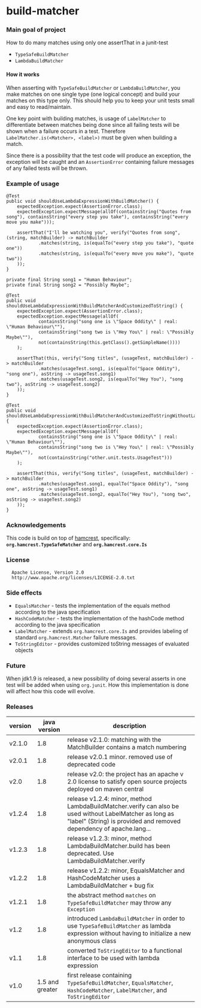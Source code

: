 # build-matcher

### Main goal of project
How to do many matches using only one assertThat in a junit-test
* `TypeSafeBuildMatcher`
* `LambdaBuildMatcher`

#### How it works
When asserting with `TypeSafeBuildMatcher` or `LambdaBuildMatcher`, you make matches on one single type (one logical concept) and build
your matches on this type only. This should help you to keep your unit tests small and easy to read/maintain.

One key point with building matches, is usage of `LabelMatcher` to differentiate between matches being done since all failing tests will
be shown when a failure occurs in a test. Therefore `LabelMatcher.is(<Matcher>, <label>)` must be given when building a match.

Since there is a possibility that the test code will produce an exception, the exception will be caught and an `AssertionError`
containing failure messages of any failed tests will be thrown. 

### Example of usage

    @Test
    public void shouldUseLambdaExpressionWithBuildMatcher() {
        expectedException.expect(AssertionError.class);
        expectedException.expectMessage(allOf(containsString("Quotes from song"), containsString("every step you take"), containsString("every move you make")));

        assertThat("I'll be watching you", verify("Quotes from song", (string, matchBuilder) -> matchBuilder
                .matches(string, is(equalTo("every step you take"), "quote one"))
                .matches(string, is(equalTo("every move you make"), "quote two"))
        ));
    }

    private final String song1 = "Human Behaviour";
    private final String song2 = "Possibly Maybe";

    @Test
    public void shouldUseLambdaExpressionWithBuildMatcherAndCustomizedToString() {
        expectedException.expect(AssertionError.class);
        expectedException.expectMessage(allOf(
                containsString("song one is \"Space Oddity\" | real: \"Human Behaviour\""),
                containsString("song two is \"Hey You\" | real: \"Possibly Maybe\""),
                not(containsString(this.getClass().getSimpleName())))
        );

        assertThat(this, verify("Song titles", (usageTest, matchBuilder) -> matchBuilder
                .matches(usageTest.song1, is(equalTo("Space Oddity"), "song one"), asString -> usageTest.song1)
                .matches(usageTest.song2, is(equalTo("Hey You"), "song two"), asString -> usageTest.song2)
        ));
    }

    @Test
    public void shouldUseLambdaExpressionWithBuildMatcherAndCustomizedToStringWithoutLabeledMatcher() {
        expectedException.expect(AssertionError.class);
        expectedException.expectMessage(allOf(
                containsString("song one is \"Space Oddity\" | real: \"Human Behaviour\""),
                containsString("song two is \"Hey You\" | real: \"Possibly Maybe\""),
                not(containsString("other.unit.tests.UsageTest")))
        );

        assertThat(this, verify("Song titles", (usageTest, matchBuilder) -> matchBuilder
                .matches(usageTest.song1, equalTo("Space Oddity"), "song one", asString -> usageTest.song1)
                .matches(usageTest.song2, equalTo("Hey You"), "song two", asString -> usageTest.song2)
        ));
    }

### Acknowledgements
This code is build on top of [hamcrest](https://github.com/hamcrest/JavaHamcrest), specifically: **`org.hamcrest.TypeSafeMatcher`** and **`org.hamcrest.core.Is`**

### License
      Apache License, Version 2.0
      http://www.apache.org/licenses/LICENSE-2.0.txt


### Side effects
* `EqualsMatcher` - tests the implementation of the equals method according to the java specification
* `HashCodeMatcher` - tests the implementation of the hashCode method according to the java specification
* `LabelMatcher` - extends `org.hamcrest.core.Is` and provides labeling of standard `org.hamcrest.Matcher` failure messages.
* `ToStringEditor` - provides customized toString messages of evaluated objects

### Future
When jdk1.9 is released, a new possibility of doing several asserts in one test will be added when using `org.junit`. How this
implementation is done will affect how this code will evolve.

### Releases

version | java version | description
---|---|---
v2.1.0 | 1.8 | release v2.1.0: matching with the MatchBuilder contains a match numbering
v2.0.1 | 1.8 | release v2.0.1 minor. removed use of deprecated code
v2.0 | 1.8 | release v2.0: the project has an apache v 2.0 license to satisfy open source projects deployed on maven central 
v1.2.4 | 1.8 | release v1.2.4: minor, method LambdaBuildMatcher.verify can also be used without LabelMatcher as long as "label" (String) is provided and removed dependency of apache.lang...
v1.2.3 | 1.8 | release v1.2.3: minor, method LambdaBuildMatcher.build has been deprecated. Use LambdaBuildMatcher.verify
v1.2.2 | 1.8 | release v1.2.2: minor, EqualsMatcher and HashCodeMatcher uses a LambdaBuildMatcher + bug fix
v1.2.1 | 1.8 | the abstract method `matches` on `TypeSafeBuildMatcher` may throw any `Exception`
v1.2 | 1.8 | introduced `LambdaBuildMatcher` in order to use `TypeSafeBuildMatcher` as lambda expression without having to initialize a new anonymous class
v1.1 | 1.8 | converted `ToStringEditor` to a functional interface to be used with lambda expression
v1.0 | 1.5 and greater | first release containing `TypeSafeBuildMatcher`, `EqualsMatcher`, `HashCodeMatcher`, `LabelMatcher`, and `ToStringEditor`
